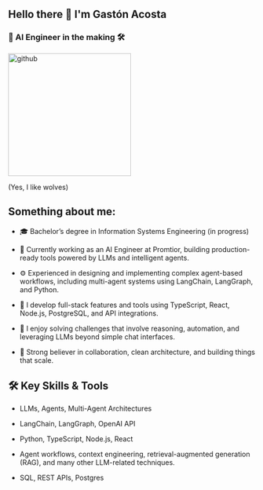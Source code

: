 ## Hello there 🙌 I'm Gastón Acosta
### 🤖 AI Engineer in the making 🛠️
[<img src='https://cdn.pixabay.com/animation/2025/01/29/18/04/18-04-35-646_512.gif' alt='github' width='250'>](https://gasteac.vercel.app)

(Yes, I like wolves) 

## Something about me:
- 🎓 Bachelor’s degree in Information Systems Engineering (in progress)

- 🤖 Currently working as an AI Engineer at Promtior, building production-ready tools powered by LLMs and intelligent agents.

- ⚙️ Experienced in designing and implementing complex agent-based workflows, including multi-agent systems using LangChain, LangGraph, and Python.

- 🔨 I develop full-stack features and tools using TypeScript, React, Node.js, PostgreSQL, and API integrations.

- 🧠 I enjoy solving challenges that involve reasoning, automation, and leveraging LLMs beyond simple chat interfaces.

- 👯 Strong believer in collaboration, clean architecture, and building things that scale.

## 🛠️ Key Skills & Tools
- LLMs, Agents, Multi-Agent Architectures

- LangChain, LangGraph, OpenAI API

- Python, TypeScript, Node.js, React

- Agent workflows, context engineering, retrieval-augmented generation (RAG), and many other LLM-related techniques.

- SQL, REST APIs, Postgres
